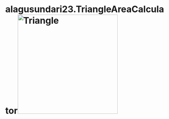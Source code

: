 # alagusundari23.TriangleAreaCalculator<img width="315" alt="Triangle" src="https://user-images.githubusercontent.com/88221047/136821137-a5d13eba-f51f-46ec-b08f-ffbc5d4ea2e2.png">
